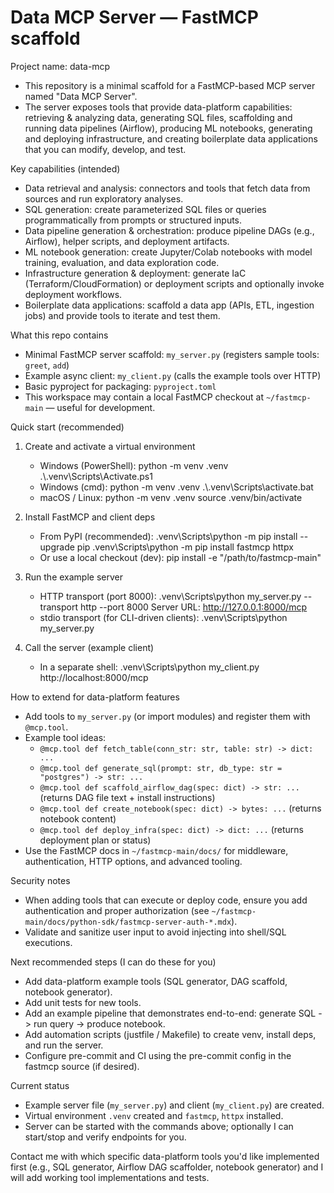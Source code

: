 Data MCP Server — FastMCP scaffold
=================================

Project name: data-mcp
- This repository is a minimal scaffold for a FastMCP-based MCP server named "Data MCP Server".
- The server exposes tools that provide data-platform capabilities: retrieving & analyzing data, generating SQL files, scaffolding and running data pipelines (Airflow), producing ML notebooks, generating and deploying infrastructure, and creating boilerplate data applications that you can modify, develop, and test.

Key capabilities (intended)
- Data retrieval and analysis: connectors and tools that fetch data from sources and run exploratory analyses.
- SQL generation: create parameterized SQL files or queries programmatically from prompts or structured inputs.
- Data pipeline generation & orchestration: produce pipeline DAGs (e.g., Airflow), helper scripts, and deployment artifacts.
- ML notebook generation: create Jupyter/Colab notebooks with model training, evaluation, and data exploration code.
- Infrastructure generation & deployment: generate IaC (Terraform/CloudFormation) or deployment scripts and optionally invoke deployment workflows.
- Boilerplate data applications: scaffold a data app (APIs, ETL, ingestion jobs) and provide tools to iterate and test them.

What this repo contains
- Minimal FastMCP server scaffold: `my_server.py` (registers sample tools: `greet`, `add`)
- Example async client: `my_client.py` (calls the example tools over HTTP)
- Basic pyproject for packaging: `pyproject.toml`
- This workspace may contain a local FastMCP checkout at `~/fastmcp-main` — useful for development.

Quick start (recommended)
1. Create and activate a virtual environment
   - Windows (PowerShell):
       python -m venv .venv
       .\\.venv\\Scripts\\Activate.ps1
   - Windows (cmd):
       python -m venv .venv
       .\\.venv\\Scripts\\activate.bat
   - macOS / Linux:
       python -m venv .venv
       source .venv/bin/activate

2. Install FastMCP and client deps
   - From PyPI (recommended):
       .venv\Scripts\python -m pip install --upgrade pip
       .venv\Scripts\python -m pip install fastmcp httpx
   - Or use a local checkout (dev):
       pip install -e "/path/to/fastmcp-main"

3. Run the example server
   - HTTP transport (port 8000):
       .venv\Scripts\python my_server.py --transport http --port 8000
     Server URL: http://127.0.0.1:8000/mcp
   - stdio transport (for CLI-driven clients):
       .venv\Scripts\python my_server.py

4. Call the server (example client)
   - In a separate shell:
       .venv\Scripts\python my_client.py http://localhost:8000/mcp

How to extend for data-platform features
- Add tools to `my_server.py` (or import modules) and register them with `@mcp.tool`.
- Example tool ideas:
  - `@mcp.tool def fetch_table(conn_str: str, table: str) -> dict: ...`
  - `@mcp.tool def generate_sql(prompt: str, db_type: str = "postgres") -> str: ...`
  - `@mcp.tool def scaffold_airflow_dag(spec: dict) -> str: ...` (returns DAG file text + install instructions)
  - `@mcp.tool def create_notebook(spec: dict) -> bytes: ...` (returns notebook content)
  - `@mcp.tool def deploy_infra(spec: dict) -> dict: ...` (returns deployment plan or status)
- Use the FastMCP docs in `~/fastmcp-main/docs/` for middleware, authentication, HTTP options, and advanced tooling.

Security notes
- When adding tools that can execute or deploy code, ensure you add authentication and proper authorization (see `~/fastmcp-main/docs/python-sdk/fastmcp-server-auth-*.mdx`).
- Validate and sanitize user input to avoid injecting into shell/SQL executions.

Next recommended steps (I can do these for you)
- Add data-platform example tools (SQL generator, DAG scaffold, notebook generator).
- Add unit tests for new tools.
- Add an example pipeline that demonstrates end-to-end: generate SQL -> run query -> produce notebook.
- Add automation scripts (justfile / Makefile) to create venv, install deps, and run the server.
- Configure pre-commit and CI using the pre-commit config in the fastmcp source (if desired).

Current status
- Example server file (`my_server.py`) and client (`my_client.py`) are created.
- Virtual environment `.venv` created and `fastmcp`, `httpx` installed.
- Server can be started with the commands above; optionally I can start/stop and verify endpoints for you.

Contact me with which specific data-platform tools you'd like implemented first (e.g., SQL generator, Airflow DAG scaffolder, notebook generator) and I will add working tool implementations and tests.
